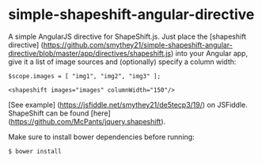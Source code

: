 simple-shapeshift-angular-directive
============================

A simple AngularJS directive for ShapeShift.js. Just place the [shapeshift directive] (https://github.com/smythey21/simple-shapeshift-angular-directive/blob/master/app/directives/shapeshift.js) into your Angular app, give it a list of image sources and (optionally) specify a column width:

```
$scope.images = [ "img1", "img2", "img3" ];
```

```
<shapeshift images="images" columnWidth="150"/>
```

[See example] (https://jsfiddle.net/smythey21/de5tecp3/19/) on JSFiddle. ShapeShift can be found [here] (https://github.com/McPants/jquery.shapeshift).

Make sure to install bower dependencies before running:

```bash
$ bower install
```



